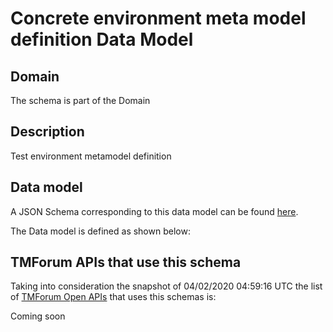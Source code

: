 # Concrete environment meta model definition Data Model

## Domain

The  schema is part of the  Domain

## Description

Test environment metamodel definition

## Data model

A JSON Schema corresponding to this data model can be found
[here](https://github.com/tmforum-rand/schemas/blob/candidates/Common/ConcreteEnvironmentMetaModelDefinition.schema.json).

The Data model is defined as shown below:





## TMForum APIs that use this schema

Taking into consideration the snapshot of 04/02/2020 04:59:16 UTC the list of [TMForum Open APIs](https://www.tmforum.org/open-apis/) that uses this schemas is:

Coming soon
